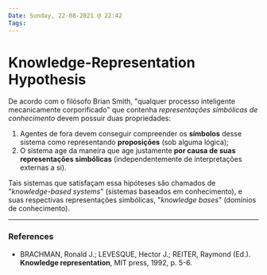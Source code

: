 ```yaml
---
Date: Sunday, 22-08-2021 @ 22:42
Tags:
---
```

# Knowledge-Representation Hypothesis
De acordo com o filósofo Brian Smith, "qualquer processo inteligente mecanicamente corporificado" que contenha *representações simbólicas de conhecimento* devem possuir duas propriedades:
1. Agentes de fora devem conseguir compreender os **símbolos** desse sistema como representando **proposições** (sob alguma lógica);
2. O sistema age da maneira que age justamente **por causa de suas representações simbólicas** (independentemente de interpretações externas a si). 

Tais sistemas que satisfaçam essa hipóteses são chamados de "*knowledge-based systems*" (sistemas baseados em conhecimento), e suas respectivas representações simbólicas, "*knowledge bases*" (domínios de conhecimento). 

---
### References
- BRACHMAN, Ronald J.; LEVESQUE, Hector J.; REITER, Raymond (Ed.). **Knowledge representation**, MIT press, 1992, p. 5-6. 